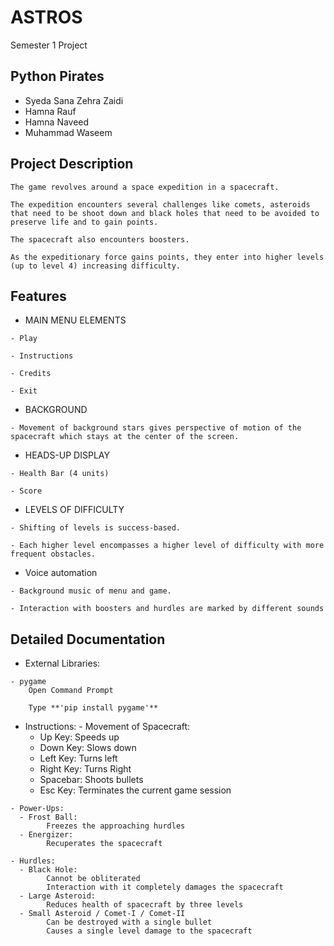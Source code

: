 # ASTROS
Semester 1 Project

## Python Pirates

- Syeda Sana Zehra Zaidi
- Hamna Rauf
- Hamna Naveed
- Muhammad Waseem

## Project Description
    The game revolves around a space expedition in a spacecraft.

    The expedition encounters several challenges like comets, asteroids that need to be shoot down and black holes that need to be avoided to preserve life and to gain points.

    The spacecraft also encounters boosters.

    As the expeditionary force gains points, they enter into higher levels (up to level 4) increasing difficulty.

## Features
   * MAIN MENU ELEMENTS
   
    - Play
    
    - Instructions
    
    - Credits
    
    - Exit

   * BACKGROUND
   
    - Movement of background stars gives perspective of motion of the spacecraft which stays at the center of the screen.
    
   * HEADS-UP DISPLAY
   
    - Health Bar (4 units)
    
    - Score 

   * LEVELS OF DIFFICULTY
   
    - Shifting of levels is success-based.
    
    - Each higher level encompasses a higher level of difficulty with more frequent obstacles.

   * Voice automation
   
    - Background music of menu and game.
    
    - Interaction with boosters and hurdles are marked by different sounds

## Detailed Documentation
   * External Libraries:
   
    - pygame
        Open Command Prompt
        
        Type **'pip install pygame'**

   * Instructions:
    - Movement of Spacecraft: 
      - Up Key: Speeds up
      - Down Key: Slows down
      - Left Key: Turns left
      - Right Key: Turns Right  
      - Spacebar: Shoots bullets
      - Esc Key: Terminates the current game session

    - Power-Ups:
      - Frost Ball:
            Freezes the approaching hurdles
      - Energizer:
            Recuperates the spacecraft

    - Hurdles:
      - Black Hole:
            Cannot be obliterated
            Interaction with it completely damages the spacecraft
      - Large Asteroid:
            Reduces health of spacecraft by three levels
      - Small Asteroid / Comet-I / Comet-II
            Can be destroyed with a single bullet
            Causes a single level damage to the spacecraft
